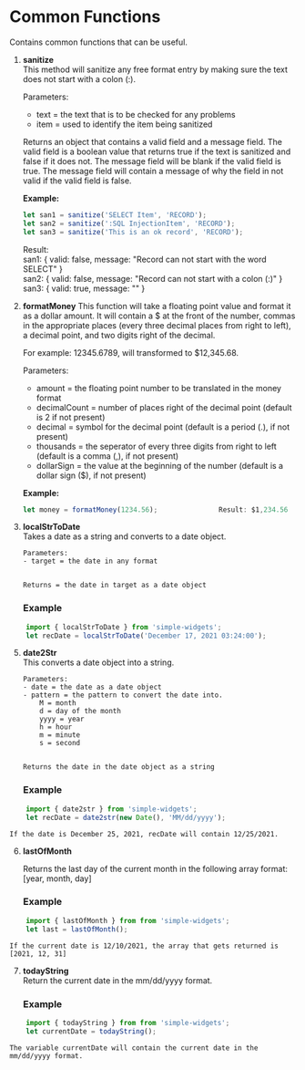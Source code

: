 # Common Functions

Contains common functions that can be useful.

1.  **sanitize**<br>
    This method will sanitize any free format entry by making sure the text does not start with a colon (:).

    Parameters:
    -  text = the text that is to be checked for any problems
    -  item = used to identify the item being sanitized
 
    Returns an object that contains a valid field and a message field.  The valid field is a boolean value that returns true if the text is sanitized and false if it does not.  The message field will be blank if the valid field is true.  The message field will contain a message of why the field in not valid if the valid field is false.

    **Example:**
    ```javascript
    let san1 = sanitize('SELECT Item', 'RECORD');
    let san2 = sanitize(':SQL InjectionItem', 'RECORD');
    let san3 = sanitize('This is an ok record', 'RECORD');
    ```

    Result:<br>
        san1: { valid: false, message: "Record can not start with the word SELECT" }<br>
        san2: { valid: false, message: "Record can not start with a colon (:)" }<br>
        san3: { valid: true, message: "" }

2.  **formatMoney**
    This function will take a floating point value and format it as a dollar amount.  It will contain a $ at the front of the number, commas in the appropriate places (every three decimal places from right to left), a decimal point, and two digits right of the decimal.

    For example: 12345.6789, will transformed to $12,345.68.

    Parameters:
    -  amount = the floating point number to be translated in the money format
    -  decimalCount = number of places right of the decimal point (default is 2 if not present)
    -  decimal = symbol for the decimal point (default is a period (.), if not present)
    -  thousands = the seperator of every three digits from right to left (default is a comma (,), if not present)
    -  dollarSign = the value at the beginning of the number (default is a dollar sign ($), if not present)

    **Example:**
    ```javascript
    let money = formatMoney(1234.56);               Result: $1,234.56
    ```

4.  **localStrToDate**<br>
        Takes a date as a string and converts to a date object.

        Parameters:
        - target = the date in any format


        Returns = the date in target as a date object

    ### Example
```js
    import { localStrToDate } from 'simple-widgets';
    let recDate = localStrToDate('December 17, 2021 03:24:00');
```

5.  **date2Str**<br>
        This converts a date object into a string.

        Parameters:
        - date = the date as a date object
        - pattern = the pattern to convert the date into.
            M = month
            d = day of the month
            yyyy = year
            h = hour
            m = minute
            s = second


        Returns the date in the date object as a string

    ### Example
```js
    import { date2str } from 'simple-widgets';
    let recDate = date2str(new Date(), 'MM/dd/yyyy');
```
    If the date is December 25, 2021, recDate will contain 12/25/2021.

6.  **lastOfMonth**<br>

    Returns the last day of the current month in the following array format: [year, month, day]

    ### Example
```js
    import { lastOfMonth } from from 'simple-widgets';
    let last = lastOfMonth();
```

    If the current date is 12/10/2021, the array that gets returned is [2021, 12, 31]

7.  **todayString**<br>
    Return the current date in the mm/dd/yyyy format.

    ### Example
```js
    import { todayString } from from 'simple-widgets';
    let currentDate = todayString();
```

    The variable currentDate will contain the current date in the mm/dd/yyyy format.
